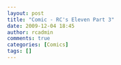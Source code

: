 ```yaml
---
layout: post
title: "Comic - RC's Eleven Part 3"
date: 2009-12-04 18:45
author: rcadmin
comments: true
categories: [Comics]
tags: []
---
```

<a href="http://bitsmack.com/comics/2009/12/04/comic-rcs-eleven-part-3/"><img src="http://dl.bitsmack.com/uploads/2009/12/20091204.jpg" alt="" title="Those are supposed to be computer monitors around Brad, although they look more like those squares that Superman used to banish Zod to the phantom zone"  class="alignnone size-full wp-image-1823" /></a>
